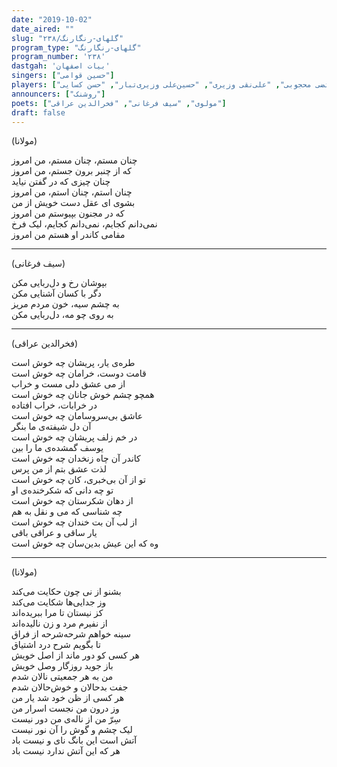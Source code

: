 ```yaml
---
date: "2019-10-02"
date_aired: ""
slug: "گلهای-رنگارنگ/۲۳۸"
program_type: "گلهای-رنگارنگ"
program_number: '۲۳۸'
dastgah: 'بیات اصفهان'
singers: ["حسین قوامی"]
players: ["عبدالعلی وزیری", "مرتضی محجوبی", "علی‌نقی وزیری", "حسین‌علی وزیری‌تبار", "حسن کسایی"]
announcers: ["روشنک"]
poets: ["مولوی", "سیف‌ فرغانی", "فخرالدین عراقی"]
draft: false
---
```


(مولانا)  

چنان مستم، چنان مستم، من امروز  
که از چنبر برون جستم، من امروز  
چنان چیزی که در گفتن نیاید  
چنان استم، چنان استم، من امروز  
بشوی ای عقل دست خویش از من  
که در مجنون بپیوستم من امروز  
نمی‌دانم کجایم، نمی‌دانم کجایم، لیک فرخ  
مقامی کاندر او هستم من امروز  

---  

(سیف فرغانی)  

بپوشان رخ و دل‌ربایی مکن  
دگر با کسان آشنایی مکن  
به چشم سیه، خون مردم مریز  
به روی چو مه، دل‌ربایی مکن  

---  

(فخرالدین عراقی)  

طره‌ی یار، پریشان چه خوش است  
قامت دوست، خرامان چه خوش است  
از می عشق دلی مست و خراب  
همچو چشم خوش جانان چه خوش است  
در خرابات، خراب افتاده  
عاشق بی‌سروسامان چه خوش است  
آن دل شیفته‌ی ما بنگر  
در خم زلف پریشان چه خوش است  
یوسف گمشده‌ی ما را بین  
کاندر آن چاه زنخدان چه خوش است  
لذت عشق بتم از من پرس  
تو از آن بی‌خبری، كان چه خوش است  
تو چه دانی که شکرخنده‌ی او  
از دهان شکرستان چه خوش است  
چه شناسی که می و نقل به هم  
از لب آن بت خندان چه خوش است  
یار ساقی و عراقی باقی  
وه که این عیش بدین‌سان چه خوش است  

---  

(مولانا)  

بشنو از نی چون حکایت می‌کند  
وز جدایی‌ها شکایت می‌کند  
کز نیستان تا مرا ببریده‌اند  
از نفیرم مرد و زن نالیده‌اند  
سینه خواهم شرحه‌شرحه از فراق  
تا بگویم شرح درد اشتیاق  
هر کسی کو دور ماند از اصل خویش  
باز جوید روزگار وصل خویش  
من به هر جمعیتی نالان شدم  
جفت بدحالان و خوش‌حالان شدم  
هر کسی از ظن خود شد یار من  
وز درون من نجست اسرار من  
سِرّ من از ناله‌ی من دور نیست  
لیک چشم و گوش را آن نور نیست  
آتش است این بانگ نای و نیست باد  
هر که این آتش ندارد نیست باد  
